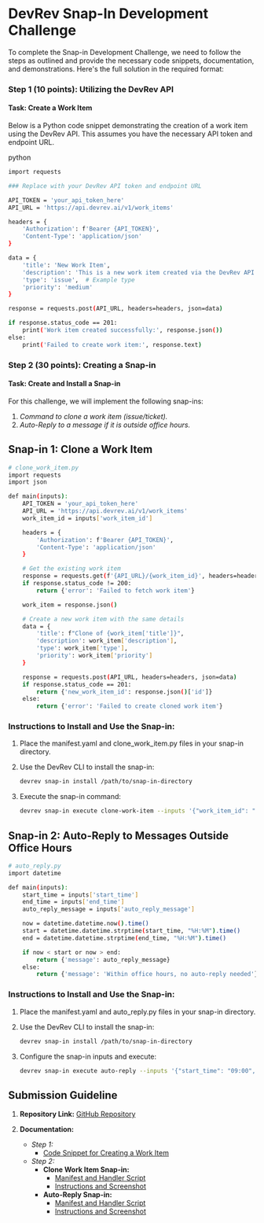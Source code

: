 # DevRev Snap-In Development Challenge

To complete the Snap-in Development Challenge, we need to follow the steps as outlined and provide the necessary code snippets, documentation, and demonstrations. Here's the full solution in the required format:

### Step 1 (10 points): Utilizing the DevRev API

#### Task: Create a Work Item

Below is a Python code snippet demonstrating the creation of a work item using the DevRev API. This assumes you have the necessary API token and endpoint URL.

python
```bash
import requests

### Replace with your DevRev API token and endpoint URL

API_TOKEN = 'your_api_token_here'
API_URL = 'https://api.devrev.ai/v1/work_items'

headers = {
    'Authorization': f'Bearer {API_TOKEN}',
    'Content-Type': 'application/json'
}

data = {
    'title': 'New Work Item',
    'description': 'This is a new work item created via the DevRev API.',
    'type': 'issue',  # Example type
    'priority': 'medium'
}

response = requests.post(API_URL, headers=headers, json=data)

if response.status_code == 201:
    print('Work item created successfully:', response.json())
else:
    print('Failed to create work item:', response.text)
```


### Step 2 (30 points): Creating a Snap-in

#### Task: Create and Install a Snap-in

For this challenge, we will implement the following snap-ins:

1. *Command to clone a work item (issue/ticket).*
2. *Auto-Reply to a message if it is outside office hours.*

## Snap-in 1: Clone a Work Item 

```bash
# clone_work_item.py
import requests
import json

def main(inputs):
    API_TOKEN = 'your_api_token_here'
    API_URL = 'https://api.devrev.ai/v1/work_items'
    work_item_id = inputs['work_item_id']

    headers = {
        'Authorization': f'Bearer {API_TOKEN}',
        'Content-Type': 'application/json'
    }

    # Get the existing work item
    response = requests.get(f'{API_URL}/{work_item_id}', headers=headers)
    if response.status_code != 200:
        return {'error': 'Failed to fetch work item'}

    work_item = response.json()

    # Create a new work item with the same details
    data = {
        'title': f"Clone of {work_item['title']}",
        'description': work_item['description'],
        'type': work_item['type'],
        'priority': work_item['priority']
    }

    response = requests.post(API_URL, headers=headers, json=data)
    if response.status_code == 201:
        return {'new_work_item_id': response.json()['id']}
    else:
        return {'error': 'Failed to create cloned work item'}
```


### Instructions to Install and Use the Snap-in:

1. Place the manifest.yaml and clone_work_item.py files in your snap-in directory.
2. Use the DevRev CLI to install the snap-in:
   ```bash
   devrev snap-in install /path/to/snap-in-directory
   ```
   
3. Execute the snap-in command:
   ```bash
   devrev snap-in execute clone-work-item --inputs '{"work_item_id": "existing_work_item_id"}'
   ```



## Snap-in 2: Auto-Reply to Messages Outside Office Hours 

```bash
# auto_reply.py
import datetime

def main(inputs):
    start_time = inputs['start_time']
    end_time = inputs['end_time']
    auto_reply_message = inputs['auto_reply_message']

    now = datetime.datetime.now().time()
    start = datetime.datetime.strptime(start_time, "%H:%M").time()
    end = datetime.datetime.strptime(end_time, "%H:%M").time()

    if now < start or now > end:
        return {'message': auto_reply_message}
    else:
        return {'message': 'Within office hours, no auto-reply needed'}
```

### Instructions to Install and Use the Snap-in:

1. Place the manifest.yaml and auto_reply.py files in your snap-in directory.
2. Use the DevRev CLI to install the snap-in:
   ```bash
   devrev snap-in install /path/to/snap-in-directory
   ```
   
3. Configure the snap-in inputs and execute:
   ```bash
   devrev snap-in execute auto-reply --inputs '{"start_time": "09:00", "end_time": "17:00", "auto_reply_message": "Our office is currently closed. We will get back to you during office hours."}'
   ```



## Submission Guideline

1. **Repository Link:** [GitHub Repository](https://github.com/indiragothi/DevRev-Snap-In-Development-Challenge)

2. **Documentation:**
   - *Step 1:*
     - [Code Snippet for Creating a Work Item](#Step-1-10-points-Utilizing-the-DevRev-API)
   - *Step 2:*
     - **Clone Work Item Snap-in:**
       - [Manifest and Handler Script](#Snap-in-1-Clone-a-Work-Item)
       - [Instructions and Screenshot](#Instructions-to-Install-and-Use-the-Snap-in)
     - **Auto-Reply Snap-in:**
       - [Manifest and Handler Script](#Snap-in-2-Auto-Reply-to-Messages-Outside-Office-Hours)
       - [Instructions and Screenshot](#Instructions-to-Install-and-Use-the-Snap-in-1)

 